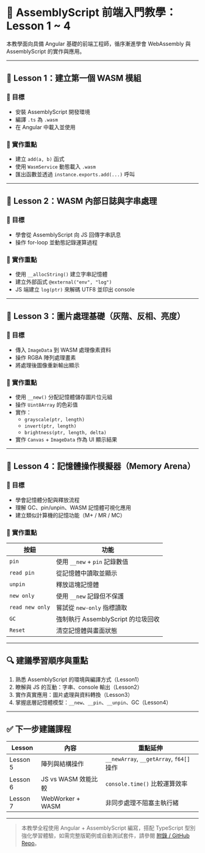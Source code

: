 # 🧠 AssemblyScript 前端入門教學：Lesson 1 ~ 4

本教學面向具備 Angular 基礎的前端工程師，循序漸進學會 WebAssembly 與 AssemblyScript 的實作與應用。

---

## 📘 Lesson 1：建立第一個 WASM 模組

### 🎯 目標

- 安裝 AssemblyScript 開發環境
- 編譯 `.ts` 為 `.wasm`
- 在 Angular 中載入並使用

### 🧩 實作重點

- 建立 `add(a, b)` 函式
- 使用 `WasmService` 動態載入 `.wasm`
- 匯出函數並透過 `instance.exports.add(...)` 呼叫

---

## 📘 Lesson 2：WASM 內部日誌與字串處理

### 🎯 目標

- 學會從 AssemblyScript 向 JS 回傳字串訊息
- 操作 for-loop 並動態記錄運算過程

### 🧩 實作重點

- 使用 `__allocString()` 建立字串記憶體
- 建立外部函式 `@external("env", "log")`
- JS 端建立 `log(ptr)` 來解碼 UTF8 並印出 console

---

## 📘 Lesson 3：圖片處理基礎（灰階、反相、亮度）

### 🎯 目標

- 傳入 `ImageData` 到 WASM 處理像素資料
- 操作 RGBA 陣列處理畫素
- 將處理後圖像重新輸出顯示

### 🧩 實作重點

- 使用 `__new()` 分配記憶體儲存圖片位元組
- 操作 `Uint8Array` 的色彩值
- 實作：
  - `grayscale(ptr, length)`
  - `invert(ptr, length)`
  - `brightness(ptr, length, delta)`
- 實作 `Canvas` + `ImageData` 作為 UI 顯示結果

---

## 📘 Lesson 4：記憶體操作模擬器（Memory Arena）

### 🎯 目標

- 學會記憶體分配與釋放流程
- 理解 GC、pin/unpin、WASM 記憶體可視化應用
- 建立類似計算機的記憶功能（M+ / MR / MC）

### 🧩 實作重點

| 按鈕 | 功能 |
|------|------|
| `pin` | 使用 `__new` + `pin` 記錄數值 |
| `read pin` | 從記憶體中讀取並顯示 |
| `unpin` | 釋放這塊記憶體 |
| `new only` | 使用 `__new` 記錄但不保護 |
| `read new only` | 嘗試從 `new-only` 指標讀取 |
| `GC` | 強制執行 AssemblyScript 的垃圾回收 |
| `Reset` | 清空記憶體與畫面狀態 |

---

## 🔍 建議學習順序與重點

1. 熟悉 AssemblyScript 的環境與編譯方式（Lesson1）
2. 瞭解與 JS 的互動：字串、console 輸出（Lesson2）
3. 實作真實應用：圖片處理與資料轉換（Lesson3）
4. 掌握底層記憶體模型：`__new`、`__pin`、`__unpin`、GC（Lesson4）

---

## ✅ 下一步建議課程

| Lesson | 內容 | 重點延伸 |
|--------|------|-----------|
| Lesson 5 | 陣列與結構操作 | `__newArray`, `__getArray`, `f64[]` 操作 |
| Lesson 6 | JS vs WASM 效能比較 | `console.time()` 比較運算效率 |
| Lesson 7 | WebWorker + WASM | 非同步處理不阻塞主執行緒 |

---

> 本教學全程使用 Angular + AssemblyScript 編寫，搭配 TypeScript 型別強化學習體驗，如需完整版範例或自動測試套件，請參閱 [附錄 / GitHub Repo](#)。

